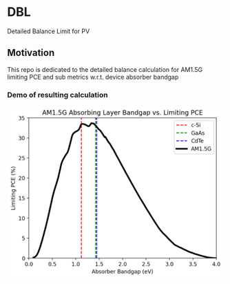 # DBL
Detailed Balance Limit for PV

## Motivation

This repo is dedicated to the detailed balance calculation for AM1.5G limiting PCE  and sub metrics w.r.t. device absorber bandgap

### Demo of resulting calculation

![top view](images/AM1.5_Limit.png)
